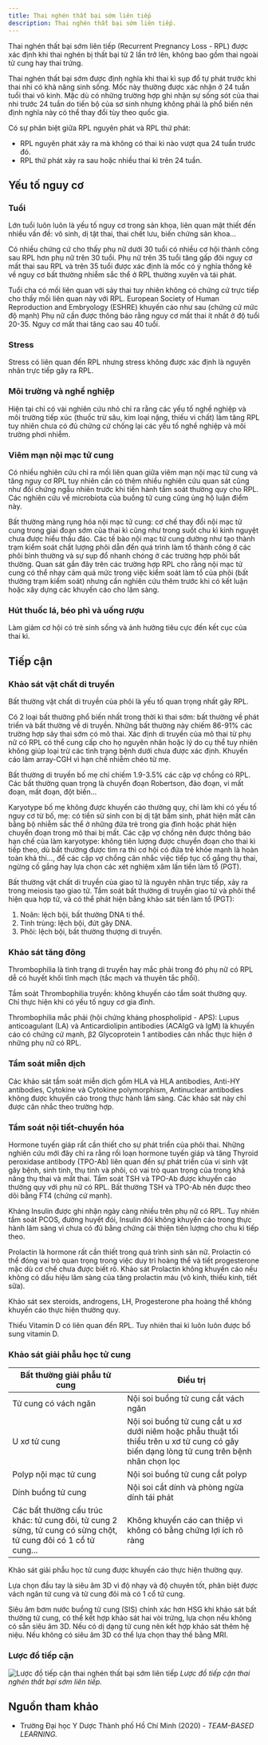 ```yaml
---
title: Thai nghén thất bại sớm liên tiếp
description: Thai nghén thất bại sớm liên tiếp.
---
```


Thai nghén thất bại sớm liên tiếp (Recurrent Pregnancy
Loss - RPL) được xác định khi thai nghén bị thất bại từ 2 lần trở lên, không bao gồm thai ngoài tử cung hay thai trứng.

Thai nghén thất bại sớm được định nghĩa khi thai kì sụp đổ tự phát trước khi thai nhi có khả năng sinh sống. Mốc này thường được xác nhận ở 24 tuần tuổi thai vô kinh. Mặc dù có những trường hợp ghi nhận sự sống sót của thai nhi trước 24 tuần do tiến bộ của sơ sinh nhưng không phải là phổ biến nên định nghĩa này có thể thay đổi tùy theo quốc gia.

Có sự phân biệt giữa RPL nguyên phát và RPL thứ phát:

- RPL nguyên phát xảy ra mà không có thai kì nào vượt qua 24 tuần trước đó.
- RPL thứ phát xảy ra sau hoặc nhiều thai kì trên 24 tuần.

## Yếu tố nguy cơ

### Tuổi

Lớn tuổi luôn luôn là yếu tố nguy cơ trong sản khoa, liên quan mật thiết đến nhiều vấn đề: vô sinh, dị tật thai, thai chết lưu, biến chứng sản khoa...

Có nhiều chứng cứ cho thấy phụ nữ dưới 30 tuổi có nhiều cơ hội thành công sau RPL hơn phụ nữ trên 30 tuổi. Phụ nữ trên 35 tuổi tăng gấp đôi nguy cơ mất thai sau RPL và trên 35 tuổi được xác định là mốc có ý nghĩa thống kê về nguy cơ bất thường nhiễm sắc thể ở RPL thường xuyên và tái phát.

Tuổi cha có mối liên quan với sảy thai tuy nhiên không có chứng cứ trực tiếp cho thấy mối liên quan này với RPL. European Society of Human Reproduction and Embryology (ESHRE) khuyến cáo như sau (chứng cứ mức độ mạnh) Phụ nữ cần được thông báo rằng nguy cơ mất thai ít nhất ở độ tuổi 20-35. Nguy cơ mất thai tăng cao sau 40 tuổi.

### Stress

Stress có liên quan đến RPL nhưng stress không được xác định là nguyên nhân trực tiếp gây ra RPL.

### Môi trường và nghề nghiệp

Hiện tại chỉ có vài nghiên cứu nhỏ chỉ ra rằng các yếu tố nghề nghiệp và môi trường tiếp xúc (thuốc trừ sâu, kim loại nặng, thiếu vi chất) làm tăng RPL tuy nhiên chưa có đủ chứng cứ chống lại các yếu tố nghề nghiệp và môi trường phơi nhiễm.

### Viêm mạn nội mạc tử cung

Có nhiều nghiên cứu chỉ ra mối liên quan giữa viêm mạn nội mạc tử cung và tăng nguy cơ RPL tuy nhiên cần có thêm nhiều nghiên cứu quan sát cũng như đối chứng ngẫu nhiên trước khi tiến hành tầm soát thường quy cho RPL. Các nghiên cứu về microbiota của buồng tử cung cũng ủng hộ luận điểm này.

Bất thường màng rụng hóa nội mạc tử cung: cơ chế thay đổi nội mạc tử cung trong giai đoạn sớm của thai kì cũng như trong suốt chu kì kinh nguyệt chưa được hiểu thấu đáo. Các tế bào nội mạc tử cung dường như tạo thành trạm kiểm soát chất lượng phôi dẫn đến quá trình làm tổ thành công ở các phôi bình thường và sự sụp đổ nhanh chóng ở các trường hợp phôi bất thường. Quan sát gần đây trên các trường hợp RPL cho rằng
nội mạc tử cung có thể nhạy cảm quá mức trong việc kiểm soát làm tổ của phôi (bất thường trạm kiểm soát) nhưng cần nghiên cứu thêm trước khi có kết luận hoặc xây dựng các khuyến cáo cho lâm sàng.

### Hút thuốc lá, béo phì và uống rượu

Làm giảm cơ hội có trẻ sinh sống và ảnh hưởng tiêu cực đến kết cục của thai kì.

## Tiếp cận

### Khảo sát vật chất di truyền

Bất thường vật chất di truyền của phôi là yếu tố quan trọng nhất gây RPL.

Có 2 loại bất thường phổ biến nhất trong thời kì thai sớm: bất thường về phát triển và bất thường về di truyền. Những bất thường này chiếm 86-91% các trường hợp sảy thai sớm có mô thai. Xác định di truyền của mô thai từ phụ nữ có RPL có thể cung cấp cho họ nguyên nhân hoặc lý do cụ thể tuy nhiên không giúp loại trừ các tình trạng bệnh dưới chưa được xác định. Khuyến cáo làm array-CGH vì hạn chế nhiễm chéo từ mẹ.

Bất thường di truyền bố mẹ chỉ chiếm 1.9-3.5% các cặp vợ chồng có RPL. Các bất thường quan trọng là chuyển đoạn Robertson, đảo đoạn, vi mất đoạn, mất đoạn, đột biến...

Karyotype bố mẹ không được khuyến cáo thường quy, chỉ làm khi có yếu tố nguy cơ từ bố, mẹ: có tiền sử sinh con bị dị tật bẩm sinh, phát hiện mất cân bằng bộ nhiễm sắc thể ở những đứa trẻ trong gia đình hoặc phát hiện chuyển đoạn trong mô thai bị mất. Các cặp vợ chồng nên được thông báo hạn chế của làm karyotype: không tiên lượng được chuyển đoạn cho thai kì tiếp theo, dù bất thường được tìm ra thì cơ hội có đứa trẻ khỏe mạnh là hoàn toàn khả thi..., để các cặp vợ chồng cân nhắc việc tiếp tục cố gắng thụ thai, ngừng cố gắng hay lựa chọn các xét nghiệm xâm lấn tiền làm tổ (PGT).

Bất thường vật chất di truyền của giao tử là nguyên nhân trực tiếp, xảy ra trong meiosis tạo giao tử. Tầm soát bất thường di truyền giao tử và phôi thể hiện qua hợp tử, và có thể phát hiện bằng khảo sát tiền làm tổ (PGT):

1. Noãn: lệch bội, bất thường DNA ti thể.
2. Tinh trùng: lệch bội, đứt gãy DNA.
3. Phôi: lệch bội, bất thường thượng di truyền.

### Khảo sát tăng đông

Thrombophilia là tình trạng di truyền hay mắc phải trong đó phụ nữ có RPL dễ có huyết khối tĩnh mạch (tắc mạch và thuyên tắc phổi).

Tầm soát Thrombophilia truyền: không khuyến cáo tầm soát thường quy. Chỉ thực hiện khi có yếu tố nguy cơ gia đình.

Thrombophilia mắc phải (hội chứng kháng phospholipid - APS): Lupus anticoagulant (LA) và Anticardiolipin antibodies (ACAIgG và IgM) là khuyến cáo có chứng cứ mạnh, β2 Glycoprotein 1 antibodies cân nhắc thực hiện ở những phụ nữ có RPL.

### Tầm soát miễn dịch

Các khảo sát tầm soát miễn dịch gồm HLA và HLA antibodies, Anti-HY antibodies, Cytokine và Cytokine polymorphism, Antinuclear antibodies không được khuyến cáo trong thực hành lâm sàng. Các khảo sát này chỉ được cân nhắc theo trường hợp.

### Tầm soát nội tiết-chuyển hóa

Hormone tuyến giáp rất cần thiết cho sự phát triển của phôi thai. Những nghiên cứu mới đây chỉ ra rằng rối loạn hormone tuyến giáp và tăng Thyroid peroxidase antibody (TPO-Ab) liên quan đến sự phát triển của vi sinh vật gây bệnh, sinh tinh, thụ tinh và phôi, có vai trò quan trọng của trong khả năng thụ thai và mất thai. Tầm soát TSH và TPO-Ab được khuyến cáo thường quy với phụ nữ có RPL. Bất thường TSH và TPO-Ab nên được theo dõi bằng FT4 (chứng cứ mạnh).

Kháng Insulin được ghi nhận ngày càng nhiều trên phụ nữ có RPL. Tuy nhiên tầm soát PCOS, đường huyết đói, Insulin đói
không khuyến cáo trong thực hành lâm sàng vì chưa có đủ bằng chứng cải thiện tiên lượng cho chu kì tiếp theo.

Prolactin là hormone rất cần thiết trong quá trình sinh sản nữ. Prolactin có thể đóng vai trò quan trọng trong việc duy trì hoàng thể và tiết progesterone mặc dù cơ chế chưa được biết rõ. Khảo sát Prolactin không khuyến cáo nếu không có dấu hiệu lâm sàng của tăng prolactin máu (vô kinh, thiểu kinh, tiết sữa).

Khảo sát sex steroids, androgens, LH, Progesterone pha hoàng thể không khuyến cáo thực hiện thường quy.

Thiếu Vitamin D có liên quan đến RPL. Tuy nhiên thai kì luôn luôn được bổ sung vitamin D.

### Khảo sát giải phẫu học tử cung

| Bất thường giải phẫu tử cung                                                                                    | Điều trị                                                                                                                                   |
| --------------------------------------------------------------------------------------------------------------- | ------------------------------------------------------------------------------------------------------------------------------------------ |
| Tử cung có vách ngăn                                                                                            | Nội soi buồng tử cung cắt vách ngăn                                                                                                        |
| U xơ tử cung                                                                                                    | Nội soi buồng tử cung cắt u xơ dưới niêm hoặc phẫu thuật tối thiểu trên u xơ tử cung có gây biến dạng lòng tử cung trên bệnh nhân chọn lọc |
| Polyp nội mạc tử cung                                                                                           | Nội soi buồng tử cung cắt polyp                                                                                                            |
| Dính buồng tử cung                                                                                              | Nội soi cắt dính và phòng ngừa dính tái phát                                                                                               |
| Các bất thường cấu trúc khác: tử cung đôi, tử cung 2 sừng, tử cung có sừng chột, tử cung đôi có 1 cổ tử cung... | Không khuyến cáo can thiệp vì không có bằng chứng lợi ích rõ ràng                                                                          |

Khảo sát giải phẫu học tử cung được khuyến cáo thực hiện thường quy.

Lựa chọn đầu tay là siêu âm 3D vì độ nhạy và độ chuyên tốt, phân biệt được vách ngăn tử cung và tử cung đôi mà có 1 cổ tử cung.

Siêu âm bơm nước buồng tử cung (SIS) chính xác hơn HSG khi khảo sát bất thường tử cung, có thể kết hợp khảo sát hai vòi trứng, lựa chọn nếu không có sẵn siêu âm 3D. Nếu có dị dạng tử cung nên kết hợp khảo sát thêm hệ niệu. Nếu không có siêu âm 3D có thể lựa chọn thay thế bằng MRI.

### Lược đồ tiếp cận

![Lược đồ tiếp cận thai nghén thất bại sớm liên tiếp](../../../../assets/san-khoa/thai-nghen-that-bai-som-lien-tiep/luoc-do-tiep-can-thai-nghen-that-bai-som-lien-tiep.png)
_Lược đồ tiếp cận thai nghén thất bại sớm liên tiếp._

## Nguồn tham khảo

- Trường Đại học Y Dược Thành phố Hồ Chí Minh (2020) - _TEAM-BASED LEARNING._

